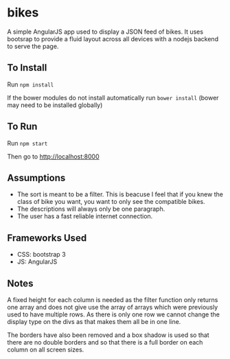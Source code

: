 # bikes

A simple AngularJS app used to display a JSON feed of bikes. It uses bootsrap to provide a fluid layout across all devices with a nodejs backend to serve the page.

## To Install

Run `npm install`

If the bower modules do not install automatically run `bower install` (bower may need to be installed globally)

## To Run
Run `npm start`

Then go to [http://localhost:8000](http://localhost:8000) 

## Assumptions
* The sort is meant to be a filter. This is beacuse I feel that if you knew the class of bike you want, you want to only see the compatible bikes.
* The descriptions will always only be one paragraph.
* The user has a fast reliable internet connection.

## Frameworks Used
* CSS: bootstrap 3
* JS: AngularJS

## Notes
A fixed height for each column is needed as the filter function only returns one array and does not give use the array of arrays which were previously used to have multiple rows. As there is only one row we cannot change the display type on the divs as that makes them all be in one line.

The borders have also been removed and a box shadow is used so that there are no double borders and so that there is a full border on each column on all screen sizes.
